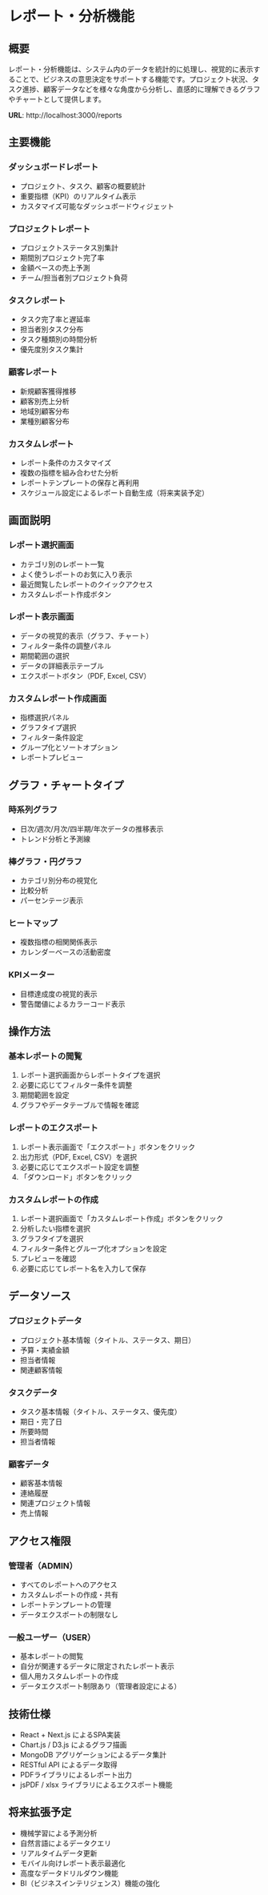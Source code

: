 # レポート・分析機能

## 概要
レポート・分析機能は、システム内のデータを統計的に処理し、視覚的に表示することで、ビジネスの意思決定をサポートする機能です。プロジェクト状況、タスク進捗、顧客データなどを様々な角度から分析し、直感的に理解できるグラフやチャートとして提供します。

**URL**: http://localhost:3000/reports

## 主要機能

### ダッシュボードレポート
- プロジェクト、タスク、顧客の概要統計
- 重要指標（KPI）のリアルタイム表示
- カスタマイズ可能なダッシュボードウィジェット

### プロジェクトレポート
- プロジェクトステータス別集計
- 期間別プロジェクト完了率
- 金額ベースの売上予測
- チーム/担当者別プロジェクト負荷

### タスクレポート
- タスク完了率と遅延率
- 担当者別タスク分布
- タスク種類別の時間分析
- 優先度別タスク集計

### 顧客レポート
- 新規顧客獲得推移
- 顧客別売上分析
- 地域別顧客分布
- 業種別顧客分布

### カスタムレポート
- レポート条件のカスタマイズ
- 複数の指標を組み合わせた分析
- レポートテンプレートの保存と再利用
- スケジュール設定によるレポート自動生成（将来実装予定）

## 画面説明

### レポート選択画面
- カテゴリ別のレポート一覧
- よく使うレポートのお気に入り表示
- 最近閲覧したレポートのクイックアクセス
- カスタムレポート作成ボタン

### レポート表示画面
- データの視覚的表示（グラフ、チャート）
- フィルター条件の調整パネル
- 期間範囲の選択
- データの詳細表示テーブル
- エクスポートボタン（PDF, Excel, CSV）

### カスタムレポート作成画面
- 指標選択パネル
- グラフタイプ選択
- フィルター条件設定
- グループ化とソートオプション
- レポートプレビュー

## グラフ・チャートタイプ

### 時系列グラフ
- 日次/週次/月次/四半期/年次データの推移表示
- トレンド分析と予測線

### 棒グラフ・円グラフ
- カテゴリ別分布の視覚化
- 比較分析
- パーセンテージ表示

### ヒートマップ
- 複数指標の相関関係表示
- カレンダーベースの活動密度

### KPIメーター
- 目標達成度の視覚的表示
- 警告閾値によるカラーコード表示

## 操作方法

### 基本レポートの閲覧
1. レポート選択画面からレポートタイプを選択
2. 必要に応じてフィルター条件を調整
3. 期間範囲を設定
4. グラフやデータテーブルで情報を確認

### レポートのエクスポート
1. レポート表示画面で「エクスポート」ボタンをクリック
2. 出力形式（PDF, Excel, CSV）を選択
3. 必要に応じてエクスポート設定を調整
4. 「ダウンロード」ボタンをクリック

### カスタムレポートの作成
1. レポート選択画面で「カスタムレポート作成」ボタンをクリック
2. 分析したい指標を選択
3. グラフタイプを選択
4. フィルター条件とグループ化オプションを設定
5. プレビューを確認
6. 必要に応じてレポート名を入力して保存

## データソース

### プロジェクトデータ
- プロジェクト基本情報（タイトル、ステータス、期日）
- 予算・実績金額
- 担当者情報
- 関連顧客情報

### タスクデータ
- タスク基本情報（タイトル、ステータス、優先度）
- 期日・完了日
- 所要時間
- 担当者情報

### 顧客データ
- 顧客基本情報
- 連絡履歴
- 関連プロジェクト情報
- 売上情報

## アクセス権限

### 管理者（ADMIN）
- すべてのレポートへのアクセス
- カスタムレポートの作成・共有
- レポートテンプレートの管理
- データエクスポートの制限なし

### 一般ユーザー（USER）
- 基本レポートの閲覧
- 自分が関連するデータに限定されたレポート表示
- 個人用カスタムレポートの作成
- データエクスポート制限あり（管理者設定による）

## 技術仕様

- React + Next.js によるSPA実装
- Chart.js / D3.js によるグラフ描画
- MongoDB アグリゲーションによるデータ集計
- RESTful API によるデータ取得
- PDFライブラリによるレポート出力
- jsPDF / xlsx ライブラリによるエクスポート機能

## 将来拡張予定

- 機械学習による予測分析
- 自然言語によるデータクエリ
- リアルタイムデータ更新
- モバイル向けレポート表示最適化
- 高度なデータドリルダウン機能
- BI（ビジネスインテリジェンス）機能の強化 